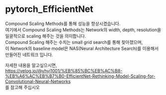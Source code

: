# pytorch_EfficientNet

Compound Scaling Methods를 통해 성능을 향상시켰습니다.  
여기에서 Compound Scaling Methods는 Network의 width, depth, resolution을 일괄적으로 scaling 해주는 것을 의미합니다.  
Compound Scaling 해주는 수치는 small grid search를 통해 찾아졌으며,  
이 Network의 baseline model은 NAS(Neural Architecture Search)를 이용해서 만들어진 네트워크 입니다.  
  
자세한 내용을 알고싶으시면,  
https://velog.io/@yhyj1001/%EB%85%BC%EB%AC%B8-%EB%A6%AC%EB%B7%B0-EfficientNet-Rethinking-Model-Scaling-for-Convolutional-Neural-Networks  
를 참고해 주십시오
